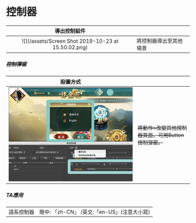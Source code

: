 # 控制器

| 導出控制組件 |  |
| :---: | :--- |
| ![](/assets/Screen Shot 2019-10-23 at 15.50.02.png) | 將控制器導出至其他場景 |

##### ~~控制彈窗~~

| ~~設置方式~~ |  |
| :---: | :--- |
| ![](.gitbook/assets/action_page.jpg) | ~~將動作&gt;改變其他控制器頁面，可用Button控制彈窗。~~ |

##### TA應用

|  |  |
| :---: | :--- |
| 語系控制器 | 簡中: 「zh-CN」 /英文:「en-US」\(注意大小寫\) |



